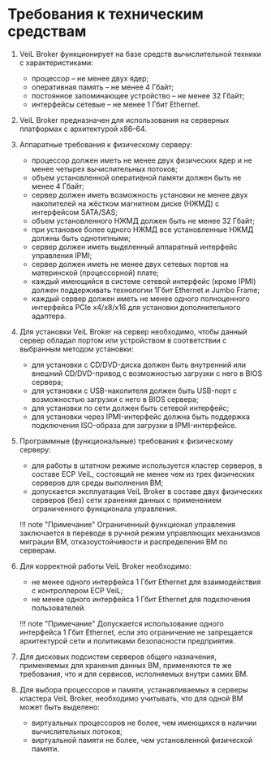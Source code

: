 # Требования к техническим средствам

1. VeiL Broker функционирует на базе средств вычислительной техники с характеристиками:
    - процессор – не менее двух ядер;
    - оперативная память – не менее 4 Гбайт;
    - постоянное запоминающее устройство – не менее 32 Гбайт;
    - интерфейсы сетевые – не менее 1 Гбит Ethernet.
1. VeiL Broker предназначен для использования на серверных платформах с архитектурой x86–64.
1. Аппаратные требования к физическому серверу:
    - процессор должен иметь не менее двух физических ядер и не менее четырех вычислительных потоков;
    - объем установленной оперативной памяти должен быть не менее 4 Гбaйт;
    - сервер должен иметь возможность установки не менее двух накопителей на жёстком магнитном 
      диске (НЖМД) с интерфейсом SATA/SAS;
    - объем установленного НЖМД должен быть не менее 32 Гбайт;
    - при установке более одного НЖМД все установленные НЖМД должны быть однотипными;
    - сервер должен иметь выделенный аппаратный интерфейс управления IPMI;
    - сервер должен иметь не менее двух сетевых портов на материнской (процессорной) плате;
    - каждый имеющийся в системе сетевой интерфейс (кроме IPMI) должен поддерживать технологии 
      1Гбит Ethernet и Jumbo Frame;
    - каждый сервер должен иметь не менее одного полноценного интерфейса PCIe x4/х8/х16 для 
      установки дополнительного адаптера.
1. Для установки VeiL Broker на сервер необходимо, чтобы данный сервер обладал портом или устройством в соответствии с выбранным методом установки:
    - для установки с CD/DVD-диска должен быть внутренний или внешний CD/DVD-привод с возможностью загрузки с него в BIOS сервера;
    - для установки с USB-накопителя должен быть USB-порт с возможностью загрузки с него в BIOS сервера;
    - для установки по сети должен быть сетевой интерфейс;
    - для установки через IPMI-интерфейс должна быть поддержка подключения ISO-образа для загрузки в IPMI-интерфейсе.
1. Программные (функциональные) требования к физическому серверу: 
    - для работы в штатном режиме используется кластер серверов, в составе ECP VeiL, состоящий не менее чем из трех физических серверов для среды выполнения ВМ;
    - допускается эксплуатация VeiL  Broker в составе двух физических серверов (без) сети хранения данных с применением ограниченного функционала управления. 

    !!! note "Примечание" 
        Ограниченный функционал управления заключается в переводе в ручной режим управляющих механизмов миграции ВМ,
        отказоустойчивости и распределения ВМ по серверам.

1. Для корректной работы VeiL Broker необходимо: 
    - не менее одного интерфейса 1 Гбит Ethernet для взаимодействия с контроллером ECP VeiL;
    - не менее одного интерфейса 1 Гбит Ethernet для подключения пользователей. 

    !!! note "Примечание" 
        Допускается использование одного интерфейса 1 Гбит Ethernet, если это ограничение не 
        запрещается архитектурой сети и политиками безопасности предприятия.

1. Для дисковых подсистем серверов общего назначения, применяемых для хранения данных ВМ, 
   применяются те же требования, что и для сервисов, исполняемых внутри самих ВМ.
1. Для выбора процессоров и памяти, устанавливаемых в серверы кластера VeiL  Broker, необходимо учитывать, что для одной ВМ может быть выделено:
    - виртуальных процессоров не более, чем имеющихся в наличии вычислительных потоков;
    - виртуальной памяти не более, чем установленной физической памяти.
